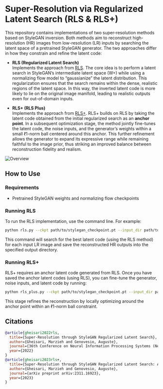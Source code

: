 # Super-Resolution via Regularized Latent Search (RLS & RLS+)

This repository contains implementations of two super-resolution methods based on StyleGAN inversion. Both methods aim to reconstruct high-resolution (HR) images from low-resolution (LR) inputs by searching the latent space of a pretrained StyleGAN generator. The two approaches differ in how they constrain and refine the latent code:

- **RLS (Regularized Latent Search)**  
  Implements the approach from [RLS]( https://sslneurips22.github.io/paper_pdfs/paper_13.pdf). The core idea is to perform a latent search in StyleGAN’s intermediate latent space (W+) while using a normalizing flow model to “gaussianize” the latent distribution. This regularization ensures that the search remains within the dense, realistic regions of the latent space. In this way, the inverted latent code is more likely to lie on the original image manifold, leading to realistic outputs even for out-of-domain inputs.

- **RLS+ (RLS Plus)**  
  Implements the approach from [RLS+](https://arxiv.org/pdf/2311.16923). RLS+ builds on RLS by taking the latent code obtained from the initial regularized search as an **anchor point**. In a subsequent optimization stage, the method jointly fine-tunes the latent code, the noise inputs, and the generator’s weights within a small ℓ1-norm ball centered around this anchor. This further refinement allows the generator to expand its expressive range while remaining faithful to the image prior, thus striking an improved balance between reconstruction fidelity and realism.

![Overview](overview.png)

 <!-- ## Repository Structure

- **rls.py**  
  Contains the implementation of the original Regularized Latent Search (RLS) method. It leverages a pretrained StyleGAN generator along with a normalizing flow model to constrain the latent code search.

- **rls_plus.py**  
  Contains the implementation of RLS+, which takes the latent code computed by RLS as an anchor (saved separately) and further optimizes the latent code, noise inputs, and generator parameters.

- **rls_utils.py (and/or utils.py)**  
  Shared utility functions for both implementations. These modules include functions to set seeds, load the generator, create noise tensors, perform latent projection (onto an ℓ1-ball), and other helper routines common to both methods. --> 

## How to Use

### Requirements
- Pretrained StyleGAN weights and normalizing flow checkpoints

### Running RLS

To run the RLS implementation, use the command line. For example:

```bash
python rls.py --ckpt path/to/stylegan_checkpoint.pt --input_dir path/to/lr_images --out_dir results/rls --nf_path path/to/flow_checkpoint --nf_stat path/to/flow_stats.pkl --factor 16 --steps 500 --lr 0.5
```

This command will search for the best latent code (using the RLS method) for each input LR image and save the reconstructed HR outputs into the specified output directory.

### Running RLS+

RLS+ requires an anchor latent code generated from RLS. Once you have saved the anchor latent codes (using RLS), you can fine-tune the generator, noise inputs, and latent code by running:

```bash
python rls_plus.py --ckpt path/to/stylegan_checkpoint.pt --input_dir path/to/lr_images --out_dir results/rls_plus --anchor_path path/to/saved_anchors --factor 16 --steps 50 --lr 0.0001 --num_trainable_noise_layers 9
```

This stage refines the reconstruction by locally optimizing around the anchor point within an ℓ1-norm ball constraint.

<!-- ## Experimental Setup

- **Datasets:**  
  The implementations have been tested on face datasets such as CelebA-HQ and FFHQ. The LR images are generated using bicubic downsampling with specified factors (e.g., 16×).

- **Optimization:**  
  Both methods use Adam-based optimization with a custom learning rate scheduler. RLS runs for a larger number of iterations (e.g., 500) while RLS+ runs for a shorter fine-tuning stage (e.g., 50 iterations).

- **Regularization:**  
  RLS leverages a normalizing flow to enforce a standard Gaussian latent distribution and uses additional losses (e.g., p-norm and optional cross regularization). RLS+ further constrains the optimization with an ℓ1-norm ball around the anchor latent code.
-->


## Citations
<!-- Gheisari, Marzieh, and Auguste Genovesio. "Super-Resolution through StyleGAN Regularized Latent Search." 36th Conference on Neural Information Processing Systems (NeurIPS 2022). NeurIPS-Self-Supervised Learning-Theory and Practice. 2022. -->
<!-- Gheisari, Marzieh, and Auguste Genovesio. "Super-Resolution through StyleGAN Regularized Latent Search: A Realism-Fidelity Trade-off." arXiv preprint arXiv:2311.16923 (2023). -->

```bibtex
@article{gheisari2022rls,
  title={Super-Resolution through StyleGAN Regularized Latent Search},
  author={Gheisari, Marzieh and Genovesio, Auguste},
  journal={36th Conference on Neural Information Processing Systems (NeurIPS 2022). NeurIPS-Self-Supervised Learning-Theory and Practice},
  year={2022}
}
@article{gheisari2023rls+,
  title={Super-Resolution through StyleGAN Regularized Latent Search: A Realism-Fidelity Trade-off},
  author={Gheisari, Marzieh and Genovesio, Auguste},
  journal={arXiv preprint arXiv:2311.16923},
  year={2023}
}
